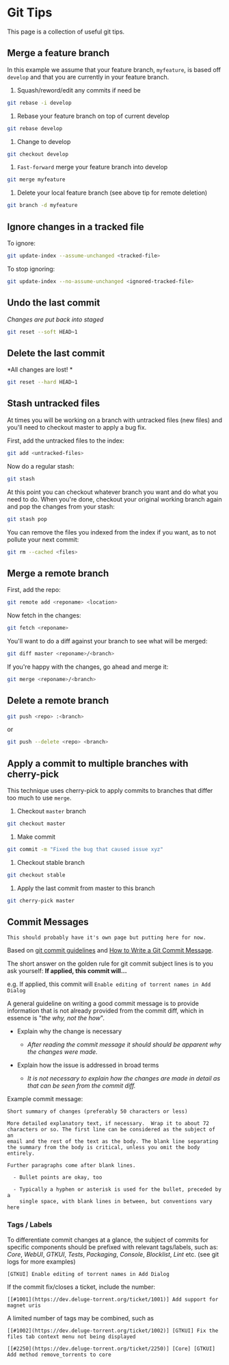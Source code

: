 # Git Tips


This page is a collection of useful git tips.

## Merge a feature branch

In this example we assume that your feature branch, `myfeature`, is based off `develop` and that you are currently in your feature branch.

1. Squash/reword/edit any commits if need be

```sh
git rebase -i develop
```
1. Rebase your feature branch on top of current develop

```sh
git rebase develop
```
1. Change to develop

```sh
git checkout develop
```
1. `Fast-forward` merge your feature branch into develop

```sh
git merge myfeature
```
1. Delete your local feature branch (see above tip for remote deletion)

```sh
git branch -d myfeature
```

## Ignore changes in a tracked file

To ignore:

```sh
git update-index --assume-unchanged <tracked-file>
```

To stop ignoring:

```sh
git update-index --no-assume-unchanged <ignored-tracked-file>
```

## Undo the last commit
*Changes are put back into staged*

```sh
git reset --soft HEAD~1
```


## Delete the last commit
*All changes are lost! *

```sh
git reset --hard HEAD~1
```

## Stash untracked files

At times you will be working on a branch with untracked files (new files) and you'll need to checkout master to apply a bug fix.

First, add the untracked files to the index:

```sh
git add <untracked-files>
```

Now do a regular stash:

```sh
git stash
```

At this point you can checkout whatever branch you want and do what you need to do.  When you're done, checkout your original working branch again and pop the changes from your stash:

```sh
git stash pop
```

You can remove the files you indexed from the index if you want, as to not pollute your next commit:

```sh
git rm --cached <files>
```

## Merge a remote branch

First, add the repo:

```sh
git remote add <reponame> <location>
```

Now fetch in the changes:

```sh
git fetch <reponame>
```

You'll want to do a diff against your branch to see what will be merged:

```sh
git diff master <reponame>/<branch>
```

If you're happy with the changes, go ahead and merge it:

```sh
git merge <reponame>/<branch>
```


## Delete a remote branch

```sh
git push <repo> :<branch>
```

or

```sh
git push --delete <repo> <branch>
```

## Apply a commit to multiple branches with cherry-pick

This technique uses cherry-pick to apply commits to branches that differ too much to use `merge`.

1. Checkout `master` branch

```sh
git checkout master
```
1. Make commit

```sh
git commit -m "Fixed the bug that caused issue xyz"
```
1. Checkout stable branch

```sh
git checkout stable
```
1. Apply the last commit from master to this branch

```sh
git cherry-pick master
```

## Commit Messages

```comment
This should probably have it's own page but putting here for now.
```
Based on [git commit guidelines](http://git-scm.com/book/en/Distributed-Git-Contributing-to-a-Project#Commit-Guidelines) and [How to Write a Git Commit Message](http://chris.beams.io/posts/git-commit/).

The short answer on the golden rule for git commit subject lines is to you ask yourself:
  **If applied, this commit will...** *<your commit subject line here>*


e.g. If applied, this commit will `Enable editing of torrent names in Add Dialog`

A general guideline on writing a good commit message is to provide information
that is not already provided from the commit diff, which in essence is "*the why, not the how*".

* Explain why the change is necessary
  * *After reading the commit message it should should be apparent why the changes were made.*

* Explain how the issue is addressed in broad terms
  * *It is not necessary to explain how the changes are made in detail as that can be seen from the commit diff.*

Example commit message:

```
Short summary of changes (preferably 50 characters or less)

More detailed explanatory text, if necessary.  Wrap it to about 72
characters or so. The first line can be considered as the subject of an
email and the rest of the text as the body. The blank line separating
the summary from the body is critical, unless you omit the body entirely.

Further paragraphs come after blank lines.

  - Bullet points are okay, too

  - Typically a hyphen or asterisk is used for the bullet, preceded by a
    single space, with blank lines in between, but conventions vary here
```

### Tags / Labels
To differentiate commit changes at a glance, the subject of commits for specific components should be prefixed with relevant tags/labels, such as:
 *Core*, *WebUI*, *GTKUI*, *Tests*, *Packaging*, *Console*, *Blocklist*, *Lint* etc. (see git logs for more examples)

`[GTKUI] Enable editing of torrent names in Add Dialog`

If the commit fix/closes a ticket, include the number:

`[[#1001](https://dev.deluge-torrent.org/ticket/1001)] Add support for magnet uris`

A limited number of tags may be combined, such as

`[[#1002](https://dev.deluge-torrent.org/ticket/1002)] [GTKUI] Fix the files tab context menu not being displayed`

`[[#2250](https://dev.deluge-torrent.org/ticket/2250)] [Core] [GTKUI] Add method remove_torrents to core`


